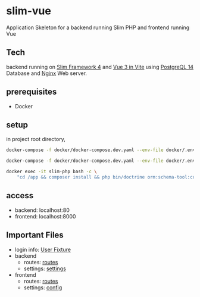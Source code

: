 # slim-vue
Application Skeleton for a backend running Slim PHP and frontend running Vue

## Tech
backend running on [Slim Framework 4](api/README.md) and [Vue 3 in Vite](frontend/README.md) using [PostgreQL 14](https://www.postgresql.org/about/news/postgresql-14-released-2318/) Database and [Nginx](https://docs.nginx.com/) Web server. 

## prerequisites
- Docker

## setup
in project root directory,
```sh
docker-compose -f docker/docker-compose.dev.yaml --env-file docker/.env build
```
```sh
docker-compose -f docker/docker-compose.dev.yaml --env-file docker/.env up
```
```sh
docker exec -it slim-php bash -c \
    "cd /app && composer install && php bin/doctrine orm:schema-tool:create && php bin/fixtures"
```

## access
* backend: localhost:80
* frontend: localhost:8000

## Important Files
* login info: [User Fixture](api/src/Fixtures/UserDataLoader.php)
* backend 
  * routes: [routes](api/app/routes.php) 
  * settings: [settings](api/app/settings.php)
* frontend 
  * routes: [routes](frontend\src\router\index.js) 
  * settings: [config](frontend/vite.config.js)
